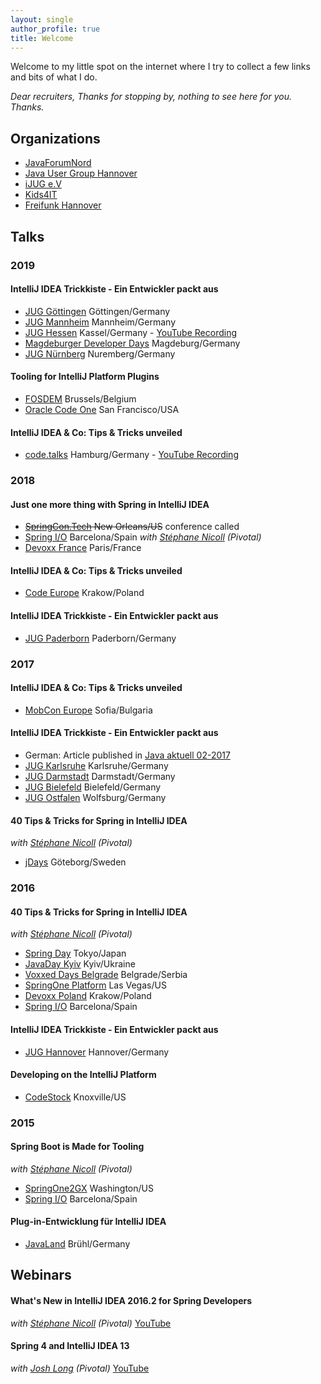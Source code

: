 ```yaml
---
layout: single
author_profile: true
title: Welcome
---
```


Welcome to my little spot on the internet where I try to collect a few links and bits of what I do.

_Dear recruiters, Thanks for stopping by, nothing to see here for you. Thanks._

## Organizations
* [JavaForumNord](http://javaforumnord.de)
* [Java User Group Hannover](http://www.jug-h.de)
* [iJUG e.V](http://ijug.eu)
* [Kids4IT](https://www.kids4it.de)
* [Freifunk Hannover](https://hannover.freifunk.net/)


## Talks

### 2019
#### IntelliJ IDEA Trickkiste - Ein Entwickler packt aus
* [JUG Göttingen](http://java.de/roller/blog/page/stammtisch_goettingen) Göttingen/Germany
* [JUG Mannheim](http://www.majug.de/) Mannheim/Germany
* [JUG Hessen](https://www.jugh.de) Kassel/Germany - [YouTube Recording](https://www.youtube.com/watch?v=56nRtrmwdrE)
* [Magdeburger Developer Days](https://www.md-devdays.de/) Magdeburg/Germany
* [JUG Nürnberg](https://www.meetup.com/de-DE/JUG-Nurnberg/) Nuremberg/Germany

#### Tooling for IntelliJ Platform Plugins
* [FOSDEM](https://fosdem.org/2019/) Brussels/Belgium
* [Oracle Code One](https://www.oracle.com/code-one/) San Francisco/USA

#### IntelliJ IDEA & Co: Tips & Tricks unveiled
* [code.talks](https://www.codetalks.com/) Hamburg/Germany - [YouTube Recording](https://www.youtube.com/watch?v=M0Ar4O90jYM)

### 2018

#### Just one more thing with Spring in IntelliJ IDEA
* ~~[SpringCon.Tech](http://springcon.tech) New Orleans/US~~ conference called
* [Spring I/O](http://springio.net) Barcelona/Spain _with [Stéphane Nicoll](http://twitter.com/snicoll) (Pivotal)_
* [Devoxx France](http://devoxx.fr) Paris/France

#### IntelliJ IDEA & Co: Tips & Tricks unveiled
* [Code Europe](https://www.codeeurope.pl/en) Krakow/Poland

#### IntelliJ IDEA Trickkiste - Ein Entwickler packt aus
* [JUG Paderborn](https://jug-pb.gitlab.io) Paderborn/Germany


### 2017

#### IntelliJ IDEA & Co: Tips & Tricks unveiled
* [MobCon Europe](https://mobcon.com) Sofia/Bulgaria

#### IntelliJ IDEA Trickkiste - Ein Entwickler packt aus
* German: Article published in [Java aktuell 02-2017](https://drive.google.com/open?id=0BxhUUrkoZ7keTV9sSXJDUXRuUWM)
* [JUG Karlsruhe](http://jug-karlsruhe.de) Karlsruhe/Germany
* [JUG Darmstadt](https://www.jug-da.de) Darmstadt/Germany
* [JUG Bielefeld](https://www.meetup.com/de-DE/Java-User-Group-Bielefeld) Bielefeld/Germany
* [JUG Ostfalen](http://www.jug-ostfalen.de) Wolfsburg/Germany

#### 40 Tips & Tricks for Spring in IntelliJ IDEA
_with [Stéphane Nicoll](http://twitter.com/snicoll) (Pivotal)_
* [jDays](http://www.jdays.se) Göteborg/Sweden


### 2016

#### 40 Tips & Tricks for Spring in IntelliJ IDEA
_with [Stéphane Nicoll](http://twitter.com/snicoll) (Pivotal)_
* [Spring Day](http://springday2016.springframework.jp) Tokyo/Japan
* [JavaDay Kyiv](http://javaday.org.ua/kyiv) Kyiv/Ukraine
* [Voxxed Days Belgrade](http://belgrade.voxxeddays.com) Belgrade/Serbia
* [SpringOne Platform](https://springoneplatform.io) Las Vegas/US
* [Devoxx Poland](http://devoxx.pl) Krakow/Poland
* [Spring I/O](http://springio.net) Barcelona/Spain

#### IntelliJ IDEA Trickkiste - Ein Entwickler packt aus
* [JUG Hannover](http://www.jug-h.de) Hannover/Germany

#### Developing on the IntelliJ Platform 
* [CodeStock](http://codestock.org) Knoxville/US


### 2015

#### Spring Boot is Made for Tooling
_with [Stéphane Nicoll](http://twitter.com/snicoll) (Pivotal)_
* [SpringOne2GX](http://lanyrd.com/2015/springone-2gx) Washington/US
* [Spring I/O](http://springio.net) Barcelona/Spain

#### Plug-in-Entwicklung für IntelliJ IDEA 
* [JavaLand](https://www.javaland.eu) Brühl/Germany


## Webinars

#### What's New in IntelliJ IDEA 2016.2 for Spring Developers
_with [Stéphane Nicoll](http://twitter.com/snicoll) (Pivotal)_
[YouTube](https://www.youtube.com/watch?v=Z9I59edQVuk)

#### Spring 4 and IntelliJ IDEA 13
_with [Josh Long](https://twitter.com/starbuxman) (Pivotal)_
[YouTube](https://www.youtube.com/watch?v=DOn1YS8Hx_Y)